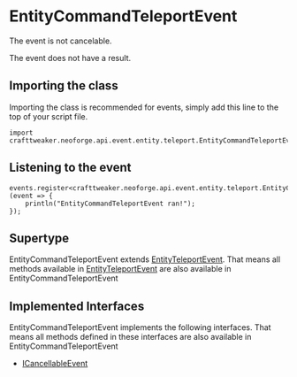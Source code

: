 # EntityCommandTeleportEvent

The event is not cancelable.

The event does not have a result.

## Importing the class

Importing the class is recommended for events, simply add this line to the top of your script file.
```zenscript
import crafttweaker.neoforge.api.event.entity.teleport.EntityCommandTeleportEvent;
```


## Listening to the event

```zenscript
events.register<crafttweaker.neoforge.api.event.entity.teleport.EntityCommandTeleportEvent>(event => {
    println("EntityCommandTeleportEvent ran!");
});
```


## Supertype

EntityCommandTeleportEvent extends [EntityTeleportEvent](/neoforge/api/event/entity/teleport/EntityTeleportEvent). That means all methods available in [EntityTeleportEvent](/neoforge/api/event/entity/teleport/EntityTeleportEvent) are also available in EntityCommandTeleportEvent

## Implemented Interfaces
EntityCommandTeleportEvent implements the following interfaces. That means all methods defined in these interfaces are also available in EntityCommandTeleportEvent

- [ICancellableEvent](/neoforge/api/event/ICancellableEvent)

